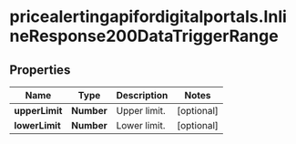 # pricealertingapifordigitalportals.InlineResponse200DataTriggerRange

## Properties

Name | Type | Description | Notes
------------ | ------------- | ------------- | -------------
**upperLimit** | **Number** | Upper limit. | [optional] 
**lowerLimit** | **Number** | Lower limit. | [optional] 


